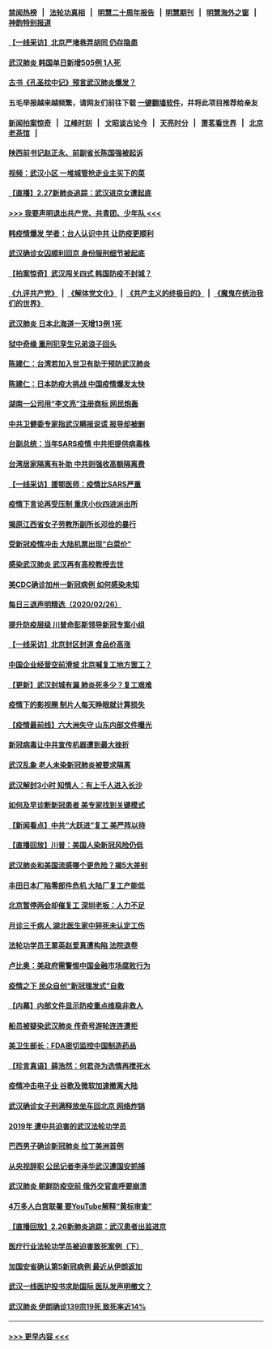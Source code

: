 #### [禁闻热榜](热点新闻.md?=0)  &nbsp;&nbsp;|&nbsp;&nbsp; [法轮功真相](https://github.com/gfw-breaker/truth/blob/master/README.md?=0) &nbsp;&nbsp;|&nbsp;&nbsp; [明慧二十周年报告](https://github.com/gfw-breaker/mh-reports/blob/master/README.md?=0) &nbsp;&nbsp;|&nbsp;&nbsp;[明慧期刊](https://github.com/gfw-breaker/mh-qikan) &nbsp;&nbsp;|&nbsp;&nbsp; [明慧海外之窗](https://github.com/gfw-breaker/mh-news/blob/master/README.md?=0) &nbsp;&nbsp;|&nbsp;&nbsp; [神韵特别报道](https://github.com/gfw-breaker/mh-news/blob/master/shenyun.md?=0)
#### [【一线采访】北京严堵巷弄胡同 仍存隐患](../pages/nsc413/n11900723.md?t=02280002) 
#### [武汉肺炎 韩国单日新增505例 1人死](../pages/nsc413/n11900450.md?t=02280002) 
#### [古书《孔圣枕中记》预言武汉肺炎爆发？](../pages/nsc413/n11899892.md?t=02280002) 
#### 五毛举报越来越频繁，请网友们前往下载 [一键翻墙软件](https://github.com/gfw-breaker/ssr-accounts)，并将此项目推荐给亲友
#### [新闻拍案惊奇](https://github.com/gfw-breaker/banned-news/blob/master/pages/link4.md) &nbsp;&nbsp;|&nbsp;&nbsp; [江峰时刻](https://github.com/gfw-breaker/banned-news/blob/master/pages/link4.md) &nbsp;&nbsp;|&nbsp;&nbsp; [文昭谈古论今](https://github.com/gfw-breaker/banned-news/blob/master/pages/link4.md) &nbsp;&nbsp;|&nbsp;&nbsp; [天亮时分](https://github.com/gfw-breaker/banned-news/blob/master/pages/link4.md) &nbsp;&nbsp;|&nbsp;&nbsp; [萧茗看世界](https://github.com/gfw-breaker/banned-news/blob/master/pages/link4.md) &nbsp;&nbsp;|&nbsp;&nbsp; [北京老茶馆](https://github.com/gfw-breaker/banned-news/blob/master/pages/link4.md) &nbsp;&nbsp;|&nbsp;&nbsp; 
#### [陕西前书记赵正永、前副省长陈国强被起诉](../pages/nsc413/n11900182.md?t=02280002) 
#### [视频：武汉小区 一堆城管抢走业主买下的菜](../pages/nsc413/n11900618.md?t=02280002) 
#### [【直播】2.27新肺炎追踪：武汉进京女遭起底](../pages/nsc413/n11900415.md?t=02280002) 
#### [>>> 我要声明退出共产党、共青团、少年队 <<<](https://github.com/begood0513/goodnews/blob/master/quit/letter.md) 
#### [韩疫情爆发 学者：台人认识中共 让防疫更顺利](../pages/nsc413/n11900509.md?t=02280002) 
#### [武汉确诊女囚顺利回京 身份服刑细节被起底](../pages/nsc413/n11900305.md?t=02280002) 
#### [【拍案惊奇】武汉闯关四式 韩国防疫不封城？](../pages/nsc413/n11899370.md?t=02280002) 
#### [《九评共产党》](https://github.com/begood0513/9ping.md/blob/master/README.md) &nbsp;|&nbsp; [《解体党文化》](../../../../jtdwh.md/blob/master/README.md)  &nbsp;|&nbsp; [《共产主义的终极目的》](../../../../gczydzjmd.md/blob/master/README.md) &nbsp;|&nbsp; [《魔鬼在统治我们的世界》](../../../../mgztzwmdsj.md/blob/master/README.md) 
#### [武汉肺炎 日本北海道一天增13例 1死](../pages/nsc413/n11900329.md?t=02280002) 
#### [狱中奇缘  重刑犯孪生兄弟浪子回头](../pages/nsc413/n11898373.md?t=02280002) 
#### [陈建仁：台湾若加入世卫有助于预防武汉肺炎](../pages/nsc413/n11899571.md?t=02280002) 
#### [陈建仁：日本防疫大挑战 中国疫情爆发太快](../pages/nsc413/n11900169.md?t=02280002) 
#### [湖南一公司用“李文亮”注册商标 网民炮轰](../pages/nsc413/n11899932.md?t=02280002) 
#### [中共卫健委专家指武汉瞒报说谎 报导却被删](../pages/nsc413/n11899565.md?t=02280002) 
#### [台副总统：当年SARS疫情 中共拒提供病毒株](../pages/nsc413/n11899641.md?t=02280002) 
#### [台湾居家隔离有补助 中共则强收高额隔离费](../pages/nsc413/n11899333.md?t=02280002) 
#### [【一线采访】援鄂医师：疫情比SARS严重](../pages/nsc413/n11899583.md?t=02280002) 
#### [疫情下言论再受压制 重庆小伙四进派出所](../pages/nsc413/n11899264.md?t=02280002) 
#### [揭原江西省女子劳教所副所长邓俭的暴行](../pages/nsc413/n11898252.md?t=02280002) 
#### [受新冠疫情冲击 大陆机票出现“白菜价”](../pages/nsc413/n11899112.md?t=02280002) 
#### [感染武汉肺炎 武汉再有高校教授去世](../pages/nsc413/n11897445.md?t=02280002) 
#### [美CDC确诊加州一新冠病例 如何感染未知](../pages/nsc413/n11899165.md?t=02280002) 
#### [每日三退声明精选（2020/02/26）](../pages/nsc413/n11899235.md?t=02280002) 
#### [提升防疫层级 川普命彭斯领导新冠专案小组](../pages/nsc413/n11898934.md?t=02280002) 
#### [【一线采访】北京封区封道 食品价高涨](../pages/nsc413/n11898771.md?t=02280002) 
#### [中国企业经营空前滑坡 北京喊复工地方罢工？](../pages/nsc413/n11898503.md?t=02280002) 
#### [【更新】武汉封城有漏 肺炎死多少？复工艰难](../pages/nsc413/n11890652.md?t=02280002) 
#### [疫情下的影视圈 制片人每天睁眼就计算损失](../pages/nsc413/n11898270.md?t=02280002) 
#### [【疫情最前线】六大洲失守 山东内部文件曝光](../pages/nsc413/n11898455.md?t=02280002) 
#### [新冠病毒让中共宣传机器遭到最大挫折](../pages/nsc413/n11898739.md?t=02280002) 
#### [武汉乱象 老人未染新冠肺炎被要求隔离](../pages/nsc413/n11898557.md?t=02280002) 
#### [武汉解封3小时 知情人：有上千人进入长沙](../pages/nsc413/n11898505.md?t=02280002) 
#### [如何及早诊断新冠患者 美专家找到关键模式](../pages/nsc413/n11898626.md?t=02280002) 
#### [【新闻看点】中共“大跃进”复工 美严阵以待](../pages/nsc413/n11898221.md?t=02280002) 
#### [【直播回放】川普：美国人染新冠风险仍低](../pages/nsc413/n11898088.md?t=02280002) 
#### [武汉肺炎和美国流感哪个更危险？揭5大差别](../pages/nsc413/n11888203.md?t=02280002) 
#### [丰田日本厂陷零部件危机 大陆厂复工产能低](../pages/nsc413/n11898580.md?t=02280002) 
#### [北京暂停两会却催复工 深圳老板：人力不足](../pages/nsc413/n11898526.md?t=02280002) 
#### [月诊三千病人 湖北医生家中猝死未认定工伤](../pages/nsc413/n11898375.md?t=02280002) 
#### [法轮功学员王翠英赵爱真遭构陷 法院退卷](../pages/nsc413/n11897965.md?t=02280002) 
#### [卢比奥：美政府需警惕中国金融市场腐败行为](../pages/nsc413/n11898327.md?t=02280002) 
#### [疫情之下 民众自创“新冠理发式”自救](../pages/nsc413/n11898320.md?t=02280002) 
#### [【内幕】内部文件显示防疫重点维稳非救人](../pages/nsc413/n11896183.md?t=02280002) 
#### [船员被疑染武汉肺炎 传奇号游轮连连遭拒](../pages/nsc413/n11898226.md?t=02280002) 
#### [美卫生部长：FDA密切监控中国制造药品](../pages/nsc413/n11898231.md?t=02280002) 
#### [【珍言真语】薛浩然：何君尧为选情再搅死水](../pages/nsc413/n11898269.md?t=02280002) 
#### [疫情冲击电子业 谷歌及微软加速撤离大陆](../pages/nsc413/n11898078.md?t=02280002) 
#### [武汉确诊女子刑满释放坐车回北京 网络炸锅](../pages/nsc413/n11897989.md?t=02280002) 
#### [2019年 遭中共迫害的武汉法轮功学员](../pages/nsc413/n11897403.md?t=02280002) 
#### [巴西男子确诊新冠肺炎 拉丁美洲首例](../pages/nsc413/n11898020.md?t=02280002) 
#### [从央视辞职 公民记者李泽华武汉遭国安抓捕](../pages/nsc413/n11898004.md?t=02280002) 
#### [武汉肺炎 朝鲜防疫空前 俄外交官直呼要崩溃](../pages/nsc413/n11897857.md?t=02280002) 
#### [4万多人白宫联署 要YouTube解释“黄标审查”](../pages/nsc413/n11897803.md?t=02280002) 
#### [【直播回放】2.26新肺炎追踪：武汉患者出监进京](../pages/nsc413/n11897551.md?t=02280002) 
#### [医疗行业法轮功学员被迫害致死案例（下）](../pages/nsc413/n11885508.md?t=02280002) 
#### [加国安省确认第5新冠病例 最近从伊朗返加](../pages/nsc413/n11897941.md?t=02280002) 
#### [武汉一线医护投书求助国际 医队发声明撤文？](../pages/nsc413/n11897501.md?t=02280002) 
#### [武汉肺炎 伊朗确诊139宗19死 致死率近14%](../pages/nsc413/n11897547.md?t=02280002) 

----
#### [ >>> 更早内容 <<< ](../indexes/nsc413-earlier.md)
